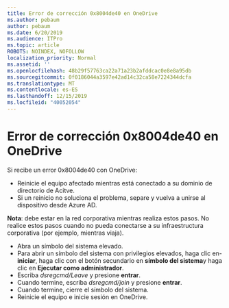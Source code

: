 ```yaml
---
title: Error de corrección 0x8004de40 en OneDrive
ms.author: pebaum
author: pebaum
ms.date: 6/20/2019
ms.audience: ITPro
ms.topic: article
ROBOTS: NOINDEX, NOFOLLOW
localization_priority: Normal
ms.assetid: ''
ms.openlocfilehash: 48b29f57763ca22a71a23b2afddcac0e8e8a95db
ms.sourcegitcommit: 0f0186044a3597e42ad14c32ca58e7224344dcfa
ms.translationtype: MT
ms.contentlocale: es-ES
ms.lasthandoff: 12/15/2019
ms.locfileid: "40052054"
---
```

# <a name="fix-0x8004de40-error-in-onedrive"></a>Error de corrección 0x8004de40 en OneDrive

Si recibe un error 0x8004de40 con OneDrive:

- Reinicie el equipo afectado mientras está conectado a su dominio de directorio de Acitve.
- Si un reinicio no soluciona el problema, separe y vuelva a unirse al dispositivo desde Azure AD. 

**Nota**: debe estar en la red corporativa mientras realiza estos pasos. No realice estos pasos cuando no pueda conectarse a su infraestructura corporativa (por ejemplo, mientras viaja). 

- Abra un símbolo del sistema elevado. 
- Para abrir un símbolo del sistema con privilegios elevados, haga clic en- **iniciar**, haga clic con el botón secundario en **símbolo del sistema**y haga clic en **Ejecutar como administrador**.
- Escriba *dsregcmd/Leave* y presione **entrar**.
- Cuando termine, escriba *dsregcmd/join* y presione **entrar**.
- Cuando termine, cierre el símbolo del sistema.
- Reinicie el equipo e inicie sesión en OneDrive.
